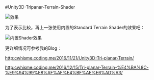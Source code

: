 #Unity3D-Tripanar-Terrain-Shader

![效果](http://7xp0w0.com1.z0.glb.clouddn.com/%5B2016.12.15%5DTriplanar.jpg)

为了表示比较，再上一张使用内置的Standard Terrain Shader的效果吧：

![内置Shader效果](http://7xp0w0.com1.z0.glb.clouddn.com/%5B2016.12.15%5DNoTriplanar.jpg)

更详细情况可参考我的Blog：

[http:cwhisme.coding.me/2016/11/21/Unity3D-Tri-planar-Terrain/](http:cwhisme.coding.me/2016/11/21/Unity3D-Tri-planar-Terrain/)

[http:cwhisme.coding.me/2016/12/15/Tri-planar-Terrain-%E4%BA%8C-%E9%94%99%E8%AF%AF%E4%BF%AE%E6%AD%A3/](http:cwhisme.coding.me/2016/12/15/Tri-planar-Terrain-%E4%BA%8C-%E9%94%99%E8%AF%AF%E4%BF%AE%E6%AD%A3/)
